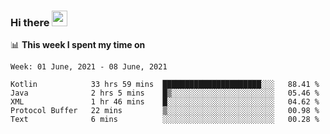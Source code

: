 ### Hi there <a href="https://www.gautamkrishnar.com/"><img src="https://media.giphy.com/media/hvRJCLFzcasrR4ia7z/giphy.gif" width="25px"></a>

📊 **This week I spent my time on**

<!--START_SECTION:waka-->
```text
Week: 01 June, 2021 - 08 June, 2021

Kotlin            33 hrs 59 mins  ██████████████████████░░░   88.41 % 
Java              2 hrs 5 mins    █▒░░░░░░░░░░░░░░░░░░░░░░░   05.46 % 
XML               1 hr 46 mins    █░░░░░░░░░░░░░░░░░░░░░░░░   04.62 % 
Protocol Buffer   22 mins         ▒░░░░░░░░░░░░░░░░░░░░░░░░   00.98 % 
Text              6 mins          ░░░░░░░░░░░░░░░░░░░░░░░░░   00.28 % 
```
<!--END_SECTION:waka-->
